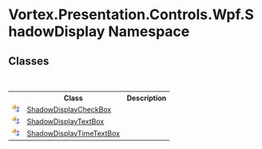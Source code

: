 # Vortex.Presentation.Controls.Wpf.ShadowDisplay Namespace

## Classes
&nbsp;<table><tr><th></th><th>Class</th><th>Description</th></tr><tr><td>![Public class](media/pubclass.gif "Public class")</td><td><a href="T_Vortex_Presentation_Controls_Wpf_ShadowDisplay_ShadowDisplayCheckBox.md">ShadowDisplayCheckBox</a></td><td /></tr><tr><td>![Public class](media/pubclass.gif "Public class")</td><td><a href="T_Vortex_Presentation_Controls_Wpf_ShadowDisplay_ShadowDisplayTextBox.md">ShadowDisplayTextBox</a></td><td /></tr><tr><td>![Public class](media/pubclass.gif "Public class")</td><td><a href="T_Vortex_Presentation_Controls_Wpf_ShadowDisplay_ShadowDisplayTimeTextBox.md">ShadowDisplayTimeTextBox</a></td><td /></tr></table>&nbsp;
